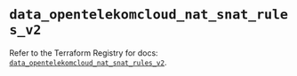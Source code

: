 # `data_opentelekomcloud_nat_snat_rules_v2`

Refer to the Terraform Registry for docs: [`data_opentelekomcloud_nat_snat_rules_v2`](https://registry.terraform.io/providers/opentelekomcloud/opentelekomcloud/1.36.31/docs/data-sources/nat_snat_rules_v2).

